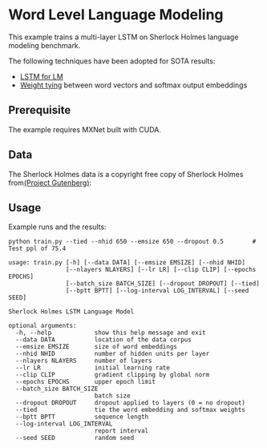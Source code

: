 Word Level Language Modeling
===========
This example trains a multi-layer LSTM on Sherlock Holmes language modeling benchmark.

The following techniques have been adopted for SOTA results:
- [LSTM for LM](https://arxiv.org/pdf/1409.2329.pdf)
- [Weight tying](https://arxiv.org/abs/1608.05859) between word vectors and softmax output embeddings

## Prerequisite
The example requires MXNet built with CUDA.

## Data
The Sherlock Holmes data is a copyright free copy of Sherlock Holmes from[(Project Gutenberg)](http://www.gutenberg.org/cache/epub/1661/pg1661.txt):

## Usage
Example runs and the results:

```
python train.py --tied --nhid 650 --emsize 650 --dropout 0.5        # Test ppl of 75.4
```

```
usage: train.py [-h] [--data DATA] [--emsize EMSIZE] [--nhid NHID]
                [--nlayers NLAYERS] [--lr LR] [--clip CLIP] [--epochs EPOCHS]
                [--batch_size BATCH_SIZE] [--dropout DROPOUT] [--tied]
                [--bptt BPTT] [--log-interval LOG_INTERVAL] [--seed SEED]

Sherlock Holmes LSTM Language Model

optional arguments:
  -h, --help            show this help message and exit
  --data DATA           location of the data corpus
  --emsize EMSIZE       size of word embeddings
  --nhid NHID           number of hidden units per layer
  --nlayers NLAYERS     number of layers
  --lr LR               initial learning rate
  --clip CLIP           gradient clipping by global norm
  --epochs EPOCHS       upper epoch limit
  --batch_size BATCH_SIZE
                        batch size
  --dropout DROPOUT     dropout applied to layers (0 = no dropout)
  --tied                tie the word embedding and softmax weights
  --bptt BPTT           sequence length
  --log-interval LOG_INTERVAL
                        report interval
  --seed SEED           random seed
```


